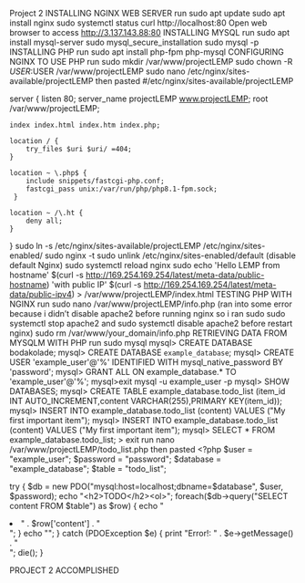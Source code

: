 Project 2
INSTALLING NGINX WEB SERVER
run
      sudo apt update
       sudo apt install nginx
	sudo systemctl status
	 curl http://localhost:80
Open web browser to access 
         http://3.137.143.88:80
INSTALLING MYSQL
run
      sudo apt install mysql-server
       sudo mysql_secure_installation
        sudo mysql -p
INSTALLING PHP
run
      sudo apt install php-fpm php-mysql
CONFIGURING NGINX TO USE PHP
run
      sudo mkdir /var/www/projectLEMP
       sudo chown -R $USER:$USER /var/www/projectLEMP
        sudo nano /etc/nginx/sites-available/projectLEMP then pasted 
#/etc/nginx/sites-available/projectLEMP

server {
    listen 80;
    server_name projectLEMP www.projectLEMP;
    root /var/www/projectLEMP;

    index index.html index.htm index.php;

    location / {
        try_files $uri $uri/ =404;
    }

    location ~ \.php$ {
        include snippets/fastcgi-php.conf;
        fastcgi_pass unix:/var/run/php/php8.1-fpm.sock;
     }

    location ~ /\.ht {
        deny all;
    }

}
            sudo ln -s /etc/nginx/sites-available/projectLEMP /etc/nginx/sites-enabled/
	     sudo nginx -t
	      sudo unlink /etc/nginx/sites-enabled/default (disable default Nginx)
	       sudo systemctl reload nginx
		sudo echo 'Hello LEMP from hostname' $(curl -s http://169.254.169.254/latest/meta-data/public-hostname) 'with public IP' $(curl -s http://169.254.169.254/latest/meta-data/public-ipv4) > /var/www/projectLEMP/index.html
TESTING PHP WITH NGINX
run
      sudo nano /var/www/projectLEMP/info.php (ran into some error because i didn’t disable apache2 before running nginx so i ran sudo sudo systemctl stop apache2 and sudo systemctl disable apache2 before restart nginx)
		sudo rm /var/www/your_domain/info.php
RETRIEVING DATA FROM MYSQLM WITH PHP
run
      sudo mysql
mysql> CREATE DATABASE bodakolade;
mysql> CREATE DATABASE `example_database`;
mysql> CREATE USER 'example_user'@'%' IDENTIFIED WITH mysql_native_password BY 'password';
mysql> GRANT ALL ON example_database.* TO 'example_user'@'%';
mysql>exit
  			mysql -u example_user -p
mysql> SHOW DATABASES;
mysql> CREATE TABLE example_database.todo_list (item_id INT AUTO_INCREMENT,content VARCHAR(255),PRIMARY KEY(item_id));
mysql> INSERT INTO example_database.todo_list (content) VALUES ("My first important item");
mysql> INSERT INTO example_database.todo_list (content) VALUES ("My first important item");
mysql> SELECT * FROM example_database.todo_list; > exit
run
      nano /var/www/projectLEMP/todo_list.php then pasted <?php
$user = "example_user";
$password = "password";
$database = "example_database";
$table = "todo_list";

try {
  $db = new PDO("mysql:host=localhost;dbname=$database", $user, $password);
  echo "<h2>TODO</h2><ol>";
  foreach($db->query("SELECT content FROM $table") as $row) {
    echo "<li>" . $row['content'] . "</li>";
  }
  echo "</ol>";
} catch (PDOException $e) {
    print "Error!: " . $e->getMessage() . "<br/>";
    die();
}

PROJECT 2 ACCOMPLISHED
